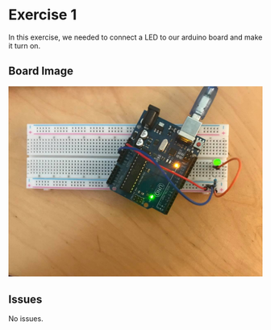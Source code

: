 
# Exercise 1

In this exercise, we needed to connect a LED to our arduino board and make it turn on.

## Board Image

![photo](photo.jpg)

## Issues

No issues.